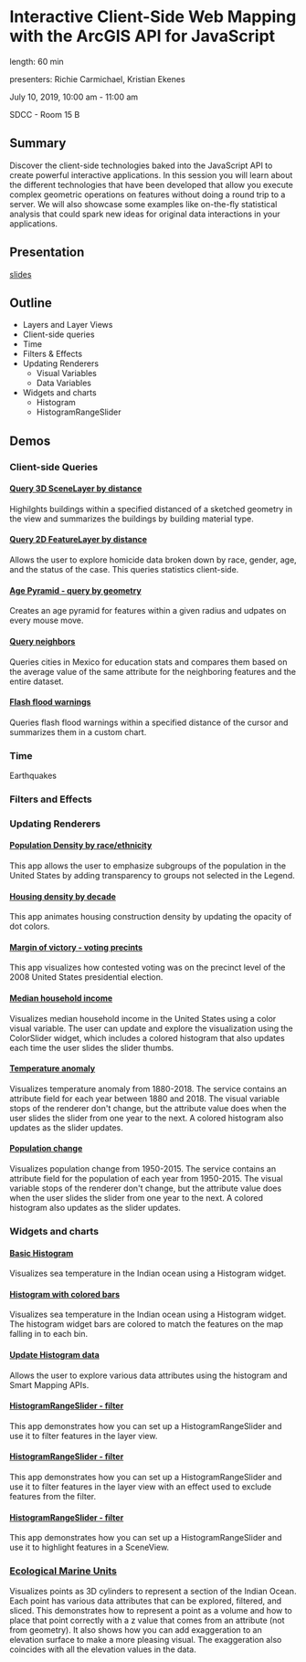 # Interactive Client-Side Web Mapping with the ArcGIS API for JavaScript

length: 60 min

presenters: Richie Carmichael, Kristian Ekenes

July 10, 2019, 10:00 am - 11:00 am

SDCC - Room 15 B

## Summary

Discover the client-side technologies baked into the JavaScript API to create powerful interactive applications. In this session you will learn about the different technologies that have been developed that allow you execute complex geometric operations on features without doing a round trip to a server. We will also showcase some examples like on-the-fly statistical analysis that could spark new ideas for original data interactions in your applications.

## Presentation

[slides](https://git.io/fjr3N)

## Outline

- Layers and Layer Views
- Client-side queries
- Time
- Filters & Effects
- Updating Renderers
  - Visual Variables
  - Data Variables
- Widgets and charts
  - Histogram
  - HistogramRangeSlider

## Demos

### Client-side Queries

#### [Query 3D SceneLayer by distance](https://developers.arcgis.com/javascript/latest/sample-code/layers-scenelayerview-query-stats/live/index.html)

Highilghts buildings within a specified distanced of a sketched geometry in the view and summarizes the buildings by building material type.

#### [Query 2D FeatureLayer by distance](https://developers.arcgis.com/javascript/latest/sample-code/featurelayerview-query-distance/live/index.html)

Allows the user to explore homicide data broken down by race, gender, age, and the status of the case. This queries statistics client-side.

#### [Age Pyramid - query by geometry](https://developers.arcgis.com/javascript/latest/sample-code/featurelayerview-query-geometry/live/index.html)

Creates an age pyramid for features within a given radius and udpates on every mouse move.

#### [Query neighbors](https://ekenes.github.io/esri-ts-samples/query/neighbor-comparison/touches.html)

Queries cities in Mexico for education stats and compares them based on the average value of the same attribute for the neighboring features and the entire dataset.

#### [Flash flood warnings](https://ekenes.github.io/conferences/ds-2019/plenary/flash-flood-warnings/index.html)

Queries flash flood warnings within a specified distance of the cursor and summarizes them in a custom chart.

### Time

Earthquakes

### Filters and Effects

### Updating Renderers

#### [Population Density by race/ethnicity](https://ekenes.github.io/conferences/ds-2019/plenary/dot-density-legend/index.html)

This app allows the user to emphasize subgroups of the population in the United States by adding transparency to groups not selected in the Legend.

#### [Housing density by decade](https://ekenes.github.io/conferences/ds-2019/plenary/dot-density-housing/index.html)

This app animates housing construction density by updating the opacity of dot colors.

#### [Margin of victory - voting precints](https://developers.arcgis.com/javascript/latest/sample-code/visualization-vv-opacity-animate/live/index.html)

This app visualizes how contested voting was on the precinct level of the 2008 United States presidential election.

#### [Median household income](https://developers.arcgis.com/javascript/latest/sample-code/visualization-histogram-color/live/index.html)

Visualizes median household income in the United States using a color visual variable. The user can update and explore the visualization using the ColorSlider widget, which includes a colored histogram that also updates each time the user slides the slider thumbs.

#### [Temperature anomaly](https://developers.arcgis.com/javascript/latest/sample-code/visualization-update-data/live/index.html)

Visualizes temperature anomaly from 1880-2018. The service contains an attribute field for each year between 1880 and 2018. The visual variable stops of the renderer don't change, but the attribute value does when the user slides the slider from one year to the next. A colored histogram also updates as the slider updates.

#### [Population change](https://ekenes.github.io/conferences/uc-2019/interactive-apps/demos/pop-change.html)

Visualizes population change from 1950-2015. The service contains an attribute field for the population of each year from 1950-2015. The visual variable stops of the renderer don't change, but the attribute value does when the user slides the slider from one year to the next. A colored histogram also updates as the slider updates.

### Widgets and charts

#### [Basic Histogram](https://ekenes.github.io/conferences/uc-2019/interactive-apps/demos/histogram/basic.html)

Visualizes sea temperature in the Indian ocean using a Histogram widget.

#### [Histogram with colored bars](https://ekenes.github.io/conferences/uc-2019/interactive-apps/demos/histogram/colored-bars.html)

Visualizes sea temperature in the Indian ocean using a Histogram widget. The histogram widget bars are colored to match the features on the map falling in to each bin.

#### [Update Histogram data](https://ekenes.github.io/conferences/uc-2019/interactive-apps/demos/histogram/update-data.html)

Allows the user to explore various data attributes using the histogram and Smart Mapping APIs.

#### [HistogramRangeSlider - filter](https://ekenes.github.io/conferences/uc-2019/interactive-apps/demos/histogram-range-slider/filter.html)

This app demonstrates how you can set up a HistogramRangeSlider and use it to filter features in the layer view.

#### [HistogramRangeSlider - filter](https://ekenes.github.io/conferences/uc-2019/interactive-apps/demos/histogram-range-slider/effect.html)

This app demonstrates how you can set up a HistogramRangeSlider and use it to filter features in the layer view with an effect used to exclude features from the filter.

#### [HistogramRangeSlider - filter](https://ekenes.github.io/conferences/uc-2019/interactive-apps/demos/histogram-range-slider/highlight.html)

This app demonstrates how you can set up a HistogramRangeSlider and use it to highlight features in a SceneView.

### [Ecological Marine Units](https://ekenes.github.io/esri-ts-samples/visualization/emu/3d/)

Visualizes points as 3D cylinders to represent a section of the Indian Ocean. Each point has various data attributes that can be explored, filtered, and sliced. This demonstrates how to represent a point as a volume and how to place that point correctly with a z value that comes from an attribute (not from geometry). It also shows how you can add exaggeration to an elevation surface to make a more pleasing visual. The exaggeration also coincides with all the elevation values in the data.
